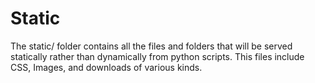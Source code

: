 Static
======

The static/ folder contains all the files and folders that will be served
statically rather than dynamically from python scripts.  This files include
CSS, Images, and downloads of various kinds.

